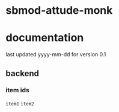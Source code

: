 # sbmod-attude-monk
# documentation
last updated yyyy-mm-dd for version 0.1

## backend
### item ids
`item1`
`item2`
